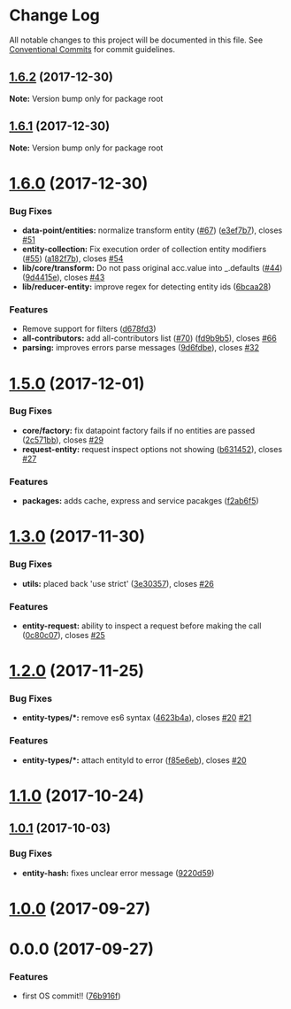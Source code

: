 # Change Log

All notable changes to this project will be documented in this file.
See [Conventional Commits](https://conventionalcommits.org) for commit guidelines.

<a name="1.6.2"></a>
## [1.6.2](https://github.com/acatl/data-point/compare/v1.6.1...v1.6.2) (2017-12-30)




**Note:** Version bump only for package root

<a name="1.6.1"></a>
## [1.6.1](https://github.com/acatl/data-point/compare/v1.6.0...v1.6.1) (2017-12-30)




**Note:** Version bump only for package root

<a name="1.6.0"></a>
# [1.6.0](https://github.com/acatl/data-point/compare/v1.5.0...v1.6.0) (2017-12-30)


### Bug Fixes

* **data-point/entities:** normalize transform entity ([#67](https://github.com/acatl/data-point/issues/67)) ([e3ef7b7](https://github.com/acatl/data-point/commit/e3ef7b7)), closes [#51](https://github.com/acatl/data-point/issues/51)
* **entity-collection:** Fix execution order of collection entity modifiers ([#55](https://github.com/acatl/data-point/issues/55)) ([a182f7b](https://github.com/acatl/data-point/commit/a182f7b)), closes [#54](https://github.com/acatl/data-point/issues/54)
* **lib/core/transform:** Do not pass original acc.value into _.defaults ([#44](https://github.com/acatl/data-point/issues/44)) ([9d4415e](https://github.com/acatl/data-point/commit/9d4415e)), closes [#43](https://github.com/acatl/data-point/issues/43)
* **lib/reducer-entity:** improve regex for detecting entity ids ([6bcaa28](https://github.com/acatl/data-point/commit/6bcaa28))


### Features

* Remove support for filters ([d678fd3](https://github.com/acatl/data-point/commit/d678fd3))
* **all-contributors:** add all-contributors list ([#70](https://github.com/acatl/data-point/issues/70)) ([fd9b9b5](https://github.com/acatl/data-point/commit/fd9b9b5)), closes [#66](https://github.com/acatl/data-point/issues/66)
* **parsing:** improves errors parse messages ([9d6fdbe](https://github.com/acatl/data-point/commit/9d6fdbe)), closes [#32](https://github.com/acatl/data-point/issues/32)




<a name="1.5.0"></a>
# [1.5.0](https://github.com/ViacomInc/data-point/compare/v1.3.0...v1.5.0) (2017-12-01)


### Bug Fixes

* **core/factory:** fix datapoint factory fails if no entities are passed ([2c571bb](https://github.com/ViacomInc/data-point/commit/2c571bb)), closes [#29](https://github.com/ViacomInc/data-point/issues/29)
* **request-entity:** request inspect options not showing ([b631452](https://github.com/ViacomInc/data-point/commit/b631452)), closes [#27](https://github.com/ViacomInc/data-point/issues/27)


### Features

* **packages:** adds cache, express and service pacakges ([f2ab6f5](https://github.com/ViacomInc/data-point/commit/f2ab6f5))




<a name="1.3.0"></a>
# [1.3.0](https://github.com/ViacomInc/data-point/compare/v1.2.0...v1.3.0) (2017-11-30)


### Bug Fixes

* **utils:** placed back 'use strict' ([3e30357](https://github.com/ViacomInc/data-point/commit/3e30357)), closes [#26](https://github.com/ViacomInc/data-point/issues/26)


### Features

* **entity-request:** ability to inspect a request before making the call ([0c80c07](https://github.com/ViacomInc/data-point/commit/0c80c07)), closes [#25](https://github.com/ViacomInc/data-point/issues/25)



<a name="1.2.0"></a>
# [1.2.0](https://github.com/ViacomInc/data-point/compare/v1.1.0...v1.2.0) (2017-11-25)


### Bug Fixes

* **entity-types/*:** remove es6 syntax ([4623b4a](https://github.com/ViacomInc/data-point/commit/4623b4a)), closes [#20](https://github.com/ViacomInc/data-point/issues/20) [#21](https://github.com/ViacomInc/data-point/issues/21)


### Features

* **entity-types/*:** attach entityId to error ([f85e6eb](https://github.com/ViacomInc/data-point/commit/f85e6eb)), closes [#20](https://github.com/ViacomInc/data-point/issues/20)



<a name="1.1.0"></a>
# [1.1.0](https://github.com/ViacomInc/data-point/compare/v1.0.1...v1.1.0) (2017-10-24)



<a name="1.0.1"></a>
## [1.0.1](https://github.com/ViacomInc/data-point/compare/v1.0.0...v1.0.1) (2017-10-03)


### Bug Fixes

* **entity-hash:** fixes unclear error message ([9220d59](https://github.com/ViacomInc/data-point/commit/9220d59))



<a name="1.0.0"></a>
# [1.0.0](https://github.com/ViacomInc/data-point/compare/v0.0.0...v1.0.0) (2017-09-27)



<a name="0.0.0"></a>
# 0.0.0 (2017-09-27)


### Features

* first OS commit!! ([76b916f](https://github.com/ViacomInc/data-point/commit/76b916f))
